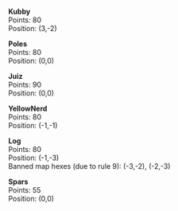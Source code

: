 **Kubby**  
Points: 80  
Position: (3,-2)

**Poles**  
Points: 80  
Position: (0,0)

**Juiz**  
Points: 90  
Position: (0,0)

**YellowNerd**  
Points: 80  
Position: (-1,-1)

**Log**  
Points: 80  
Position: (-1,-3)  
Banned map hexes (due to rule 9): (-3,-2), (-2,-3)

**Spars**  
Points: 55  
Position: (0,0)

